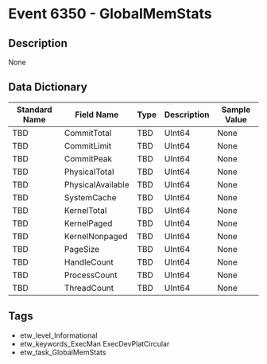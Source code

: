 # Event 6350 - GlobalMemStats

## Description
None

## Data Dictionary
|Standard Name|Field Name|Type|Description|Sample Value|
|---|---|---|---|---|
|TBD|CommitTotal|TBD|UInt64|None|None|
|TBD|CommitLimit|TBD|UInt64|None|None|
|TBD|CommitPeak|TBD|UInt64|None|None|
|TBD|PhysicalTotal|TBD|UInt64|None|None|
|TBD|PhysicalAvailable|TBD|UInt64|None|None|
|TBD|SystemCache|TBD|UInt64|None|None|
|TBD|KernelTotal|TBD|UInt64|None|None|
|TBD|KernelPaged|TBD|UInt64|None|None|
|TBD|KernelNonpaged|TBD|UInt64|None|None|
|TBD|PageSize|TBD|UInt64|None|None|
|TBD|HandleCount|TBD|UInt64|None|None|
|TBD|ProcessCount|TBD|UInt64|None|None|
|TBD|ThreadCount|TBD|UInt64|None|None|

## Tags
* etw_level_Informational
* etw_keywords_ExecMan ExecDevPlatCircular
* etw_task_GlobalMemStats